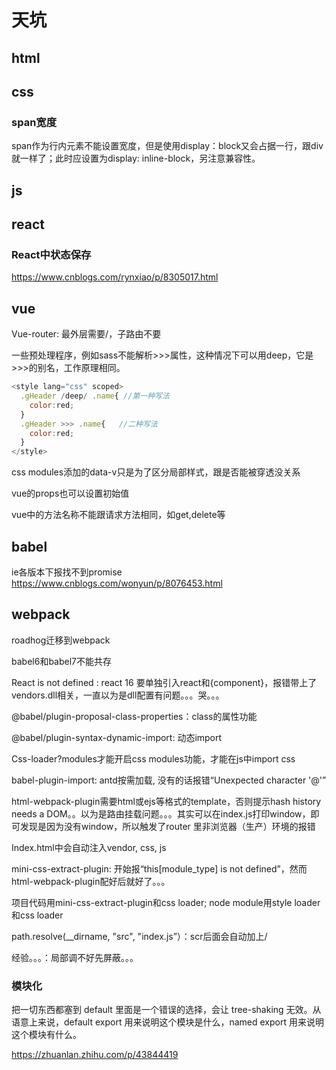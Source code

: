 # 天坑

## html

## css
### span宽度
span作为行内元素不能设置宽度，但是使用display：block又会占据一行，跟div就一样了；此时应设置为display: inline-block，另注意兼容性。


## js

## react
### React中状态保存
https://www.cnblogs.com/rynxiao/p/8305017.html

## vue
Vue-router:
最外层需要/，子路由不要

一些预处理程序，例如sass不能解析>>>属性，这种情况下可以用deep，它是>>>的别名，工作原理相同。
```js
<style lang="css" scoped>
  .gHeader /deep/ .name{ //第一种写法
    color:red;
  }
  .gHeader >>> .name{   //二种写法
    color:red;
  }
</style>
```

css modules添加的data-v只是为了区分局部样式，跟是否能被穿透没关系

vue的props也可以设置初始值

vue中的方法名称不能跟请求方法相同，如get,delete等

## babel
ie各版本下报找不到promise
https://www.cnblogs.com/wonyun/p/8076453.html


## webpack
roadhog迁移到webpack

babel6和babel7不能共存

React is not defined :  react 16 要单独引入react和{component}，报错带上了vendors.dll相关，一直以为是dll配置有问题。。。哭。。。

@babel/plugin-proposal-class-properties：class的属性功能

@babel/plugin-syntax-dynamic-import: 动态import

Css-loader?modules才能开启css modules功能，才能在js中import css

babel-plugin-import: antd按需加载, 没有的话报错“Unexpected character '@'”

html-webpack-plugin需要html或ejs等格式的template，否则提示hash history needs a DOM。。以为是路由挂载问题。。。其实可以在index.js打印window，即可发现是因为没有window，所以触发了router 里非浏览器（生产）环境的报错

Index.html中会自动注入vendor, css, js

mini-css-extract-plugin: 开始报“this[module_type] is not defined”，然而html-webpack-plugin配好后就好了。。。

项目代码用mini-css-extract-plugin和css loader; node module用style loader和css loader

path.resolve(__dirname, "src", "index.js”）：scr后面会自动加上/

经验。。。：局部调不好先屏蔽。。。

### 模块化

把一切东西都塞到 default 里面是一个错误的选择，会让 tree-shaking 无效。从语意上来说，default export 用来说明这个模块是什么，named export 用来说明这个模块有什么。

https://zhuanlan.zhihu.com/p/43844419
